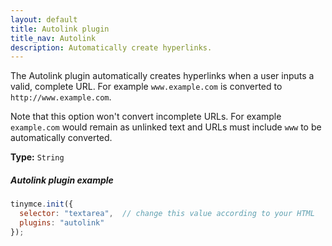 ```yaml
---
layout: default
title: Autolink plugin
title_nav: Autolink
description: Automatically create hyperlinks.
---
```



The Autolink plugin automatically creates hyperlinks when a user inputs a valid, complete URL. For example `www.example.com` is converted to `http://www.example.com`.

Note that this option won't convert incomplete URLs. For example `example.com` would remain as unlinked text and URLs must include `www` to be automatically converted.

**Type:** `String`

##### Autolink plugin example

```js
tinymce.init({
  selector: "textarea",  // change this value according to your HTML
  plugins: "autolink"
});
```
